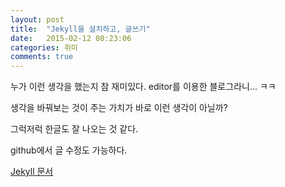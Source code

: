 ```yaml
---
layout: post
title:  "Jekyll을 설치하고, 글쓰기"
date:   2015-02-12 00:23:06
categories: 취미
comments: true
---
```

누가 이런 생각을 했는지 참 재미있다. editor를 이용한 블로그라니... ㅋㅋ 

생각을 바꿔보는 것이 주는 가치가 바로 이런 생각이 아닐까?

그럭저럭 한글도 잘 나오는 것 같다.

github에서 글 수정도 가능하다. 

[Jekyll 문서][jekyll] 

[jekyll]:      http://jekyllrb.com

